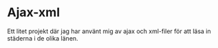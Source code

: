 # Ajax-xml

Ett litet projekt där jag har använt mig av ajax och xml-filer för att läsa in städerna i de olika länen. 
